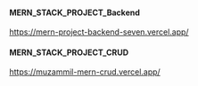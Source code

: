 #### MERN_STACK_PROJECT_Backend

https://mern-project-backend-seven.vercel.app/

#### MERN_STACK_PROJECT_CRUD

https://muzammil-mern-crud.vercel.app/

